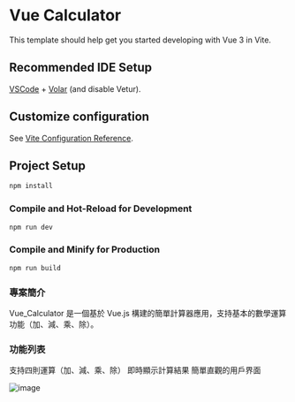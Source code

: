 # Vue Calculator

This template should help get you started developing with Vue 3 in Vite.

## Recommended IDE Setup

[VSCode](https://code.visualstudio.com/) + [Volar](https://marketplace.visualstudio.com/items?itemName=Vue.volar) (and disable Vetur).

## Customize configuration

See [Vite Configuration Reference](https://vitejs.dev/config/).

## Project Setup

```sh
npm install
```

### Compile and Hot-Reload for Development

```sh
npm run dev
```

### Compile and Minify for Production

```sh
npm run build
```

### 專案簡介
Vue_Calculator 是一個基於 Vue.js 構建的簡單計算器應用，支持基本的數學運算功能（加、減、乘、除）。

### 功能列表
支持四則運算（加、減、乘、除）
即時顯示計算結果
簡單直觀的用戶界面

![image](https://github.com/user-attachments/assets/7ea28271-4412-459b-9c97-7c16d9e7a392)
